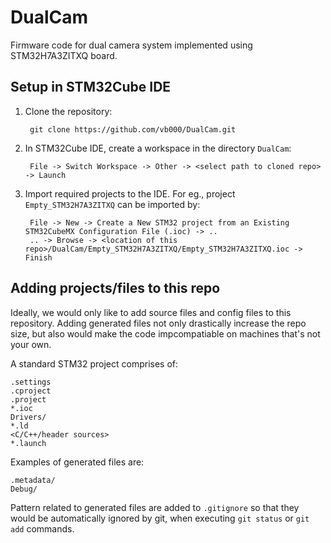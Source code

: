 # DualCam

Firmware code for dual camera system implemented using STM32H7A3ZITXQ board.

## Setup in STM32Cube IDE

1. Clone the repository:

        git clone https://github.com/vb000/DualCam.git
        
2. In STM32Cube IDE, create a workspace in the directory `DualCam`:

        File -> Switch Workspace -> Other -> <select path to cloned repo> -> Launch

3. Import required projects to the IDE. For eg., project `Empty_STM32H7A3ZITXQ` can be imported by:

        File -> New -> Create a New STM32 project from an Existing STM32CubeMX Configuration File (.ioc) -> .. 
        .. -> Browse -> <location of this repo>/DualCam/Empty_STM32H7A3ZITXQ/Empty_STM32H7A3ZITXQ.ioc -> Finish
        
## Adding projects/files to this repo

Ideally, we would only like to add source files and config files to this repository. Adding
generated files not only drastically increase the repo size, but also would make the code
impcompatiable on machines that's not your own.

A standard STM32 project comprises of:

```
.settings
.cproject
.project
*.ioc
Drivers/
*.ld
<C/C++/header sources>
*.launch
```

Examples of generated files are:
```
.metadata/
Debug/
```
Pattern related to generated files are added to `.gitignore` so that they would be automatically ignored by git,
when executing `git status` or `git add` commands.
